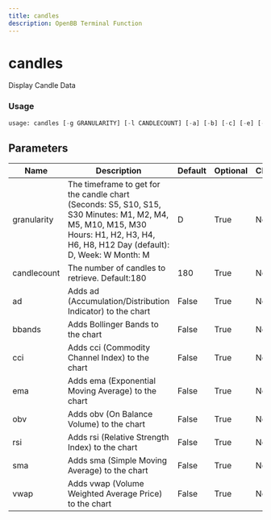```yaml
---
title: candles
description: OpenBB Terminal Function
---
```


# candles

Display Candle Data

### Usage 
```python
usage: candles [-g GRANULARITY] [-l CANDLECOUNT] [-a] [-b] [-c] [-e] [-o] [-r] [-s] [-v]
```

## Parameters

| Name | Description | Default | Optional | Choices |
| ---- | ----------- | ------- | -------- | ------- |
| granularity | The timeframe to get for the candle chart (Seconds: S5, S10, S15, S30 Minutes: M1, M2, M4, M5, M10, M15, M30 Hours: H1, H2, H3, H4, H6, H8, H12 Day (default): D, Week: W Month: M | D | True | None |
| candlecount | The number of candles to retrieve. Default:180 | 180 | True | None |
| ad | Adds ad (Accumulation/Distribution Indicator) to the chart | False | True | None |
| bbands | Adds Bollinger Bands to the chart | False | True | None |
| cci | Adds cci (Commodity Channel Index) to the chart | False | True | None |
| ema | Adds ema (Exponential Moving Average) to the chart | False | True | None |
| obv | Adds obv (On Balance Volume) to the chart | False | True | None |
| rsi | Adds rsi (Relative Strength Index) to the chart | False | True | None |
| sma | Adds sma (Simple Moving Average) to the chart | False | True | None |
| vwap | Adds vwap (Volume Weighted Average Price) to the chart | False | True | None |



